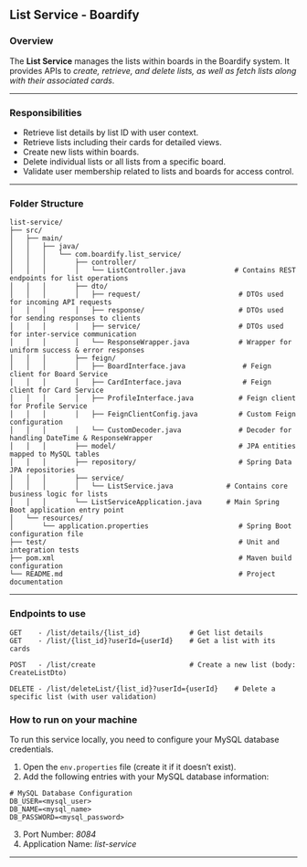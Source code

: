 ## List Service - Boardify
### Overview
The **List Service** manages the lists within boards in the Boardify system. It provides APIs to _create, retrieve, and delete lists, as well as fetch lists along with their associated cards_.

---

### Responsibilities
- Retrieve list details by list ID with user context.
- Retrieve lists including their cards for detailed views.
- Create new lists within boards.
- Delete individual lists or all lists from a specific board.
- Validate user membership related to lists and boards for access control.

---

### Folder Structure
```text
list-service/
├── src/
│   ├── main/
│   │   ├── java/
│   │   │   └── com.boardify.list_service/
│   │   │       ├── controller/
│   │   │       │   └── ListController.java            # Contains REST endpoints for list operations
│   │   │       ├── dto/
│   │   │       │   ├── request/                        # DTOs used for incoming API requests
│   │   │       │   ├── response/                       # DTOs used for sending responses to clients
│   │   │       │   ├── service/                        # DTOs used for inter-service communication
│   │   │       │   └── ResponseWrapper.java            # Wrapper for uniform success & error responses
│   │   │       ├── feign/
│   │   │       │   ├── BoardInterface.java              # Feign client for Board Service
│   │   │       │   ├── CardInterface.java               # Feign client for Card Service
│   │   │       │   ├── ProfileInterface.java           # Feign client for Profile Service
│   │   │       │   ├── FeignClientConfig.java          # Custom Feign configuration 
│   │   │       │   └── CustomDecoder.java              # Decoder for handling DateTime & ResponseWrapper
│   │   │       ├── model/                              # JPA entities mapped to MySQL tables
│   │   │       ├── repository/                         # Spring Data JPA repositories
│   │   │       ├── service/
│   │   │       │   └── ListService.java             # Contains core business logic for lists
│   │   │       └── ListServiceApplication.java      # Main Spring Boot application entry point
│   └── resources/
│       └── application.properties                      # Spring Boot configuration file
├── test/                                               # Unit and integration tests
├── pom.xml                                             # Maven build configuration
└── README.md                                           # Project documentation
```

---

### Endpoints to use
```text
GET    - /list/details/{list_id}            # Get list details 
GET    - /list/{list_id}?userId={userId}    # Get a list with its cards

POST   - /list/create                       # Create a new list (body: CreateListDto)

DELETE - /list/deleteList/{list_id}?userId={userId}    # Delete a specific list (with user validation)

```

### How to run on your machine

To run this service locally, you need to configure your MySQL database credentials.

1. Open the `env.properties` file (create it if it doesn’t exist).
2. Add the following entries with your MySQL database information:

```properties
# MySQL Database Configuration
DB_USER=<mysql_user>
DB_NAME=<mysql_name>
DB_PASSWORD=<mysql_password>
```

3. Port Number: _8084_
4. Application Name: _list-service_

---


